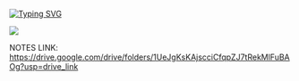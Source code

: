 [![Typing SVG](https://readme-typing-svg.demolab.com?font=Chewy&size=30&pause=1000&color=0CF7F4&center=true&vCenter=true&random=false&width=435&lines=SJCET+PALAI+CSE+-+C+Programming+;Class+Works%2C+Tutorials;LAB+Works%2C+Assignment%2C+H.W)](https://git.io/typing-svg)


<img src="https://user-images.githubusercontent.com/73097560/115834477-dbab4500-a447-11eb-908a-139a6edaec5c.gif"/>


NOTES LINK: https://drive.google.com/drive/folders/1UeJgKsKAjscciCfqpZJ7tRekMlFuBAOg?usp=drive_link

